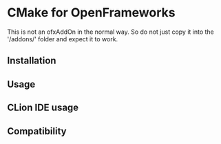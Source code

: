 # CMake for OpenFrameworks
This is not an ofxAddOn in the normal way. So do not just copy it into the '/addons/' folder and expect it to work.

## Installation

## Usage

## CLion IDE usage

## Compatibility
